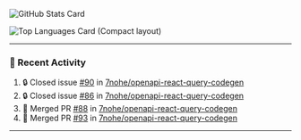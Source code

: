 ![GitHub Stats Card](https://github-readme-stats.vercel.app/api?username=7nohe&count_private=true&theme=react)

![Top Languages Card (Compact layout)](https://github-readme-stats.vercel.app/api/top-langs/?username=7nohe&layout=compact&theme=react)

---

### :koala: Recent Activity

<!--START_SECTION:activity-->
1. 🔒 Closed issue [#90](https://github.com/7nohe/openapi-react-query-codegen/issues/90) in [7nohe/openapi-react-query-codegen](https://github.com/7nohe/openapi-react-query-codegen)
2. 🔒 Closed issue [#86](https://github.com/7nohe/openapi-react-query-codegen/issues/86) in [7nohe/openapi-react-query-codegen](https://github.com/7nohe/openapi-react-query-codegen)
3. 🎉 Merged PR [#88](https://github.com/7nohe/openapi-react-query-codegen/pull/88) in [7nohe/openapi-react-query-codegen](https://github.com/7nohe/openapi-react-query-codegen)
4. 🎉 Merged PR [#93](https://github.com/7nohe/openapi-react-query-codegen/pull/93) in [7nohe/openapi-react-query-codegen](https://github.com/7nohe/openapi-react-query-codegen)
<!--END_SECTION:activity-->

---
